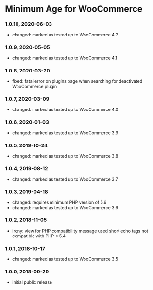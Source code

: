 # Minimum Age for WooCommerce

### 1.0.10, 2020-06-03

* changed: marked as tested up to WooCommerce 4.2

### 1.0.9, 2020-05-05

* changed: marked as tested up to WooCommerce 4.1

### 1.0.8, 2020-03-20

* fixed: fatal error on plugins page when searching for deactivated WooCommerce plugin

### 1.0.7, 2020-03-09

* changed: marked as tested up to WooCommerce 4.0

### 1.0.6, 2020-01-03

* changed: marked as tested up to WooCommerce 3.9

### 1.0.5, 2019-10-24

* changed: marked as tested up to WooCommerce 3.8

### 1.0.4, 2019-08-12

* changed: marked as tested up to WooCommerce 3.7

### 1.0.3, 2019-04-18

* changed: requires minimum PHP version of 5.6
* changed: marked as tested up to WooCommerce 3.6

### 1.0.2, 2018-11-05

* irony: view for PHP compatibility message used short echo tags not compatible with PHP < 5.4

### 1.0.1, 2018-10-17

* changed: marked as tested up to WooCommerce 3.5

### 1.0.0, 2018-09-29

* initial public release
